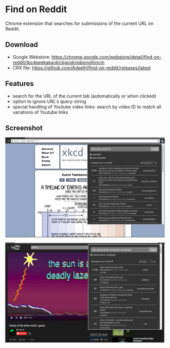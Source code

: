 # Find on Reddit
Chrome extension that searches for submissions of the current URL on Reddit. 

## Download
  - Google Webstore: https://chrome.google.com/webstore/detail/find-on-reddit/jbcdpeekakanklckgooknpbonojhjncm  
  - CRX file: https://github.com/AdeelH/find-on-reddit/releases/latest

## Features
  - search for the URL of the current tab (automatically or when clicked)
  - option to ignore URL's query-string
  - special handling of Youtube video links: search by video ID to match all variations of Youtube links

## Screenshot
![screenshot1](./screenshots/xkcd.PNG)

![screenshot2](./screenshots/youtube.PNG)
